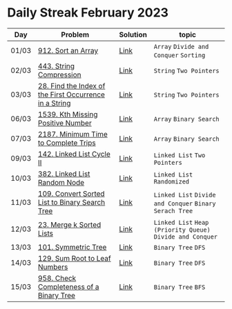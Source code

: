 # Daily Streak February 2023

|Day|Problem|Solution|topic|
|---|-------|--------|-----|
|01/03|[912. Sort an Array](https://leetcode.com/problems/sort-an-array/)|[Link](./912-sort_an_array.cpp)|`Array` `Divide and Conquer` `Sorting`|
|02/03|[443. String Compression](https://leetcode.com/problems/string-compression/)|[Link](./443-string_compression.cpp)|`String` `Two Pointers`|
|03/03|[28. Find the Index of the First Occurrence in a String](https://leetcode.com/problems/find-the-index-of-the-first-occurrence-in-a-string/)|[Link](./28-find_the_index_of_the_first_occurrence_in_a_string.cpp)|`String` `Two Pointers`|
|06/03|[1539. Kth Missing Positive Number](https://leetcode.com/problems/kth-missing-positive-number/)|[Link](./1539-kth_missing_positive_number.cpp)|`Array` `Binary Search`|
|07/03|[2187. Minimum Time to Complete Trips](https://leetcode.com/problems/minimum-time-to-complete-trips/)|[Link](./2187-minimum_time_to_complete_trips.cpp)|`Array` `Binary Search`|
|09/03|[142. Linked List Cycle II](https://leetcode.com/problems/linked-list-cycle-ii/)|[Link](./142-linked_list_cycle_II.cpp)|`Linked List` `Two Pointers`|
|10/03|[382. Linked List Random Node](https://leetcode.com/problems/linked-list-random-node/)|[Link](./382-linked_list_random_node.cpp)|`Linked List` `Randomized`|
|11/03|[109. Convert Sorted List to Binary Search Tree](https://leetcode.com/problems/convert-sorted-list-to-binary-search-tree/)|[Link](./109-convert_sorted_list_to_binary_serach_tree.cpp)|`Linked List` `Divide and Conquer` `Binary Serach Tree`|
|12/03|[23. Merge k Sorted Lists](https://leetcode.com/problems/merge-k-sorted-lists/)|[Link](./23-merge_k_sorted_lists.cpp)|`Linked List` `Heap (Priority Queue)` `Divide and Conquer`|  
|13/03|[101. Symmetric Tree](https://leetcode.com/problems/symmetric-tree/)|[Link](./101-symmetric_tree.cpp)|`Binary Tree` `DFS`|
|14/03|[129. Sum Root to Leaf Numbers](https://leetcode.com/problems/sum-root-to-leaf-numbers/)|[Link](./129-sum_root_to_leaf_numbers.cpp)|`Binary Tree` `DFS`|
|15/03|[958. Check Completeness of a Binary Tree](https://leetcode.com/problems/check-completeness-of-a-binary-tree/)|[Link](./958-check_completeness_of_a_binary_tree.cpp)|`Binary Tree` `BFS`|
